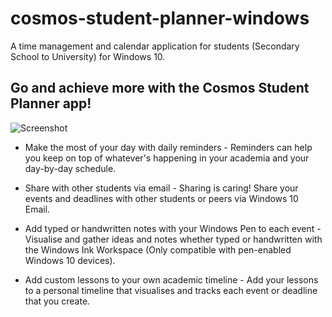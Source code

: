 # cosmos-student-planner-windows

A time management and calendar application for students (Secondary School to University) for Windows 10.

## Go and achieve more with the Cosmos Student Planner app!

![Screenshot]()


* Make the most of your day with daily reminders - Reminders can help you keep on top of whatever's happening in your academia and your day-by-day schedule.


* Share with other students via email - Sharing is caring! Share your events and deadlines with other students or peers via Windows 10 Email.


* Add typed or handwritten notes with your Windows Pen to each event - Visualise and gather ideas and notes whether typed or handwritten with the Windows Ink Workspace (Only compatible with pen-enabled Windows 10 devices).


* Add custom lessons to your own academic timeline - Add your lessons to a personal timeline that visualises and tracks each event or deadline that you create.
